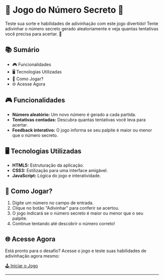 <h1>🎯 Jogo do Número Secreto 🎯</h1>
<p>Teste sua sorte e habilidades de adivinhação com este jogo divertido! Tente adivinhar o número secreto gerado aleatoriamente e veja quantas tentativas você precisa para acertar. 💢</p>

<h2>📚 Sumário</h2>
<ul>
    <li>🎮 Funcionalidades</li>
    <li>🖥 Tecnologias Utilizadas</li>
    <li>🌺 Como Jogar?</li>
    <li>🌐 Acesse Agora</li>
</ul>

<h2>🎮 Funcionalidades</h2>
<ul>
    <li><strong>Número aleatório:</strong> Um novo número é gerado a cada partida.</li>
    <li><strong>Tentativas contadas:</strong> Descubra quantas tentativas você leva para acertar.</li>
    <li><strong>Feedback interativo:</strong> O jogo informa se seu palpite é maior ou menor que o número secreto.</li>
</ul>

<h2>🖥 Tecnologias Utilizadas</h2>
<ul>
    <li><strong>HTML5:</strong> Estruturação da aplicação.</li>
    <li><strong>CSS3:</strong> Estilização para uma interface amigável.</li>
    <li><strong>JavaScript:</strong> Lógica do jogo e interatividade.</li>
</ul>

<h2>🌺 Como Jogar?</h2>
<ol>
    <li>Digite um número no campo de entrada.</li>
    <li>Clique no botão "Adivinhar" para conferir se acertou.</li>
    <li>O jogo indicará se o número secreto é maior ou menor que o seu palpite.</li>
    <li>Continue tentando até descobrir o número correto!</li>
</ol>

<h2>🌐 Acesse Agora</h2>
<p>Está pronto para o desafio? Acesse o jogo e teste suas habilidades de adivinhação agora mesmo:</p>
<p><a href="https://leticiafer01.github.io/Jogo-do-numero-secreto/">🕹 Iniciar o Jogo</a></p>

---
